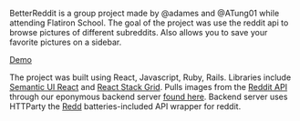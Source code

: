 BetterReddit is a group project made by @adames and @ATung01 while attending Flatiron School. The goal of the project was use the reddit api to browse pictures of different subreddits. Also allows you to save your favorite pictures on a sidebar.

[Demo](https://www.youtube.com/watch?v=iSmAn3nQgBY)

The project was built using React, Javascript, Ruby, Rails.
Libraries include [Semantic UI React](https://react.semantic-ui.com/) and [React Stack Grid](https://tsuyoshiwada.github.io/react-stack-grid/).
Pulls images from the [Reddit API](https://www.reddit.com/dev/api/) through our eponymous backend server [found here](https://github.com/adames/better_reddit_ruby).
Backend server uses HTTParty the [Redd](https://github.com/avinashbot/redd) batteries-included API wrapper for reddit.
